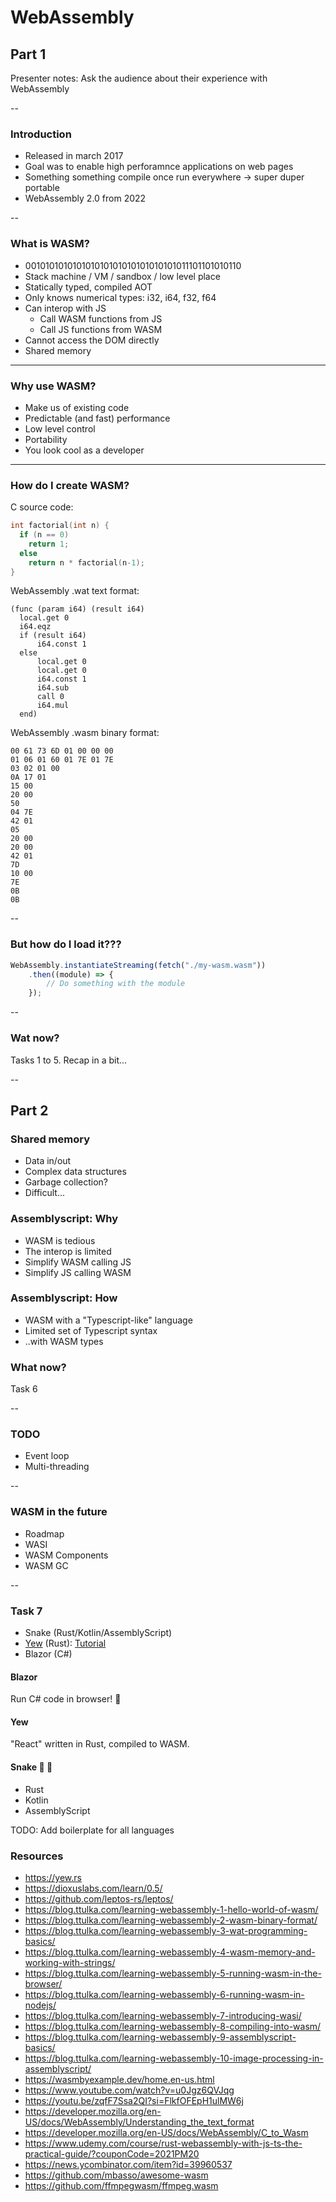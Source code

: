 # WebAssembly

## Part 1

Presenter notes: Ask the audience about their experience with WebAssembly

--

### Introduction

- Released in march 2017
- Goal was to enable high perforamnce applications on web pages
- Something something compile once run everywhere -> super duper portable
- WebAssembly 2.0 from 2022

-- 

### What is WASM?

- 001010101010101010101010101010101011101101010110
- Stack machine / VM / sandbox / low level place
- Statically typed, compiled AOT
- Only knows numerical types: i32, i64, f32, f64
- Can interop with JS
    - Call WASM functions from JS
    - Call JS functions from WASM
- Cannot access the DOM directly
- Shared memory

---

### Why use WASM?

- Make us of existing code
- Predictable (and fast) performance
- Low level control
- Portability
- You look cool as a developer

---

### How do I create WASM?

C source code:
```C
int factorial(int n) {
  if (n == 0)
    return 1;
  else
    return n * factorial(n-1);
}
```

WebAssembly .wat text format:
```
(func (param i64) (result i64)
  local.get 0
  i64.eqz
  if (result i64)
      i64.const 1
  else
      local.get 0
      local.get 0
      i64.const 1
      i64.sub
      call 0
      i64.mul
  end)
```

WebAssembly .wasm binary format:

```
00 61 73 6D 01 00 00 00
01 06 01 60 01 7E 01 7E
03 02 01 00
0A 17 01
15 00
20 00
50
04 7E
42 01
05
20 00
20 00
42 01
7D
10 00
7E
0B
0B
```

--

### But how do I load it???

```js
WebAssembly.instantiateStreaming(fetch("./my-wasm.wasm"))
    .then((module) => {
        // Do something with the module
    });
```

--

### Wat now?

Tasks 1 to 5.
Recap in a bit...

--

## Part 2

### Shared memory

- Data in/out
- Complex data structures
- Garbage collection?
- Difficult...

### Assemblyscript: Why

- WASM is tedious
- The interop is limited
- Simplify WASM calling JS
- Simplify JS calling WASM

### Assemblyscript: How

- WASM with a "Typescript-like" language
- Limited set of Typescript syntax
- ..with WASM types

### What now?

Task 6

--

### TODO

- Event loop
- Multi-threading

--

### WASM in the future

- Roadmap
- WASI
- WASM Components
- WASM GC

--

### Task 7

- Snake (Rust/Kotlin/AssemblyScript)
- [Yew](https://yew.rs/docs/tutorial) (Rust): [Tutorial](https://yew.rs/docs/tutorial)
- Blazor (C#)

#### Blazor

Run C# code in browser! 🤯

#### Yew

"React" written in Rust, compiled to WASM.

#### Snake  🍎 🐍

- Rust
- Kotlin
- AssemblyScript

TODO: Add boilerplate for all languages

### Resources

- https://yew.rs
- https://dioxuslabs.com/learn/0.5/
- https://github.com/leptos-rs/leptos/
- https://blog.ttulka.com/learning-webassembly-1-hello-world-of-wasm/
- https://blog.ttulka.com/learning-webassembly-2-wasm-binary-format/
- https://blog.ttulka.com/learning-webassembly-3-wat-programming-basics/
- https://blog.ttulka.com/learning-webassembly-4-wasm-memory-and-working-with-strings/
- https://blog.ttulka.com/learning-webassembly-5-running-wasm-in-the-browser/
- https://blog.ttulka.com/learning-webassembly-6-running-wasm-in-nodejs/
- https://blog.ttulka.com/learning-webassembly-7-introducing-wasi/
- https://blog.ttulka.com/learning-webassembly-8-compiling-into-wasm/
- https://blog.ttulka.com/learning-webassembly-9-assemblyscript-basics/
- https://blog.ttulka.com/learning-webassembly-10-image-processing-in-assemblyscript/
- https://wasmbyexample.dev/home.en-us.html
- https://www.youtube.com/watch?v=u0Jgz6QVJqg
- https://youtu.be/zqfF7Ssa2QI?si=FlkfOFEpH1ulMW6j
- https://developer.mozilla.org/en-US/docs/WebAssembly/Understanding_the_text_format
- https://developer.mozilla.org/en-US/docs/WebAssembly/C_to_Wasm
- https://www.udemy.com/course/rust-webassembly-with-js-ts-the-practical-guide/?couponCode=2021PM20
- https://news.ycombinator.com/item?id=39960537
- https://github.com/mbasso/awesome-wasm
- https://github.com/ffmpegwasm/ffmpeg.wasm
